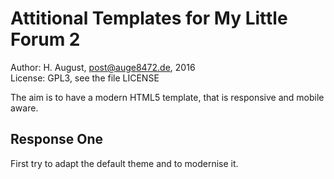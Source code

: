 # Attitional Templates for My Little Forum 2

Author: H. August, post@auge8472.de, 2016  
License: GPL3, see the file LICENSE

The aim is to have a modern HTML5 template, that is responsive and mobile aware.

## Response One

First try to adapt the default theme and to modernise it.
